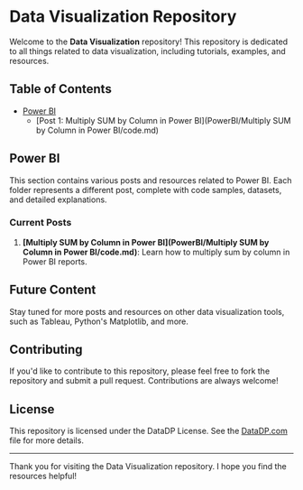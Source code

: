 # Data Visualization Repository

Welcome to the **Data Visualization** repository! This repository is dedicated to all things related to data visualization, including tutorials, examples, and resources.

## Table of Contents

- [Power BI](#power-bi)
  - [Post 1: Multiply SUM by Column in Power BI](PowerBI/Multiply SUM by Column in Power BI/code.md)

## Power BI

This section contains various posts and resources related to Power BI. Each folder represents a different post, complete with code samples, datasets, and detailed explanations.

### Current Posts

1. **[Multiply SUM by Column in Power BI](PowerBI/Multiply SUM by Column in Power BI/code.md)**: Learn how to multiply sum by column in Power BI reports.

## Future Content

Stay tuned for more posts and resources on other data visualization tools, such as Tableau, Python's Matplotlib, and more.

## Contributing

If you'd like to contribute to this repository, please feel free to fork the repository and submit a pull request. Contributions are always welcome!

## License

This repository is licensed under the DataDP License. See the [DataDP.com](https://datadp.com) file for more details.

---

Thank you for visiting the Data Visualization repository. I hope you find the resources helpful!
